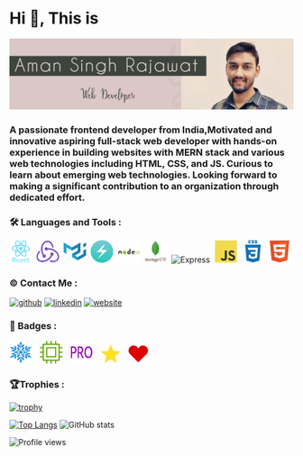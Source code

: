 
# Hi 👋, This is 
![](https://github.com/amansingh456/amansingh456/blob/main/Aman-Banner.png)

### A passionate frontend developer from India,Motivated and innovative aspiring full-stack web developer with hands-on experience in building websites with MERN stack and various web technologies including HTML, CSS, and JS. Curious to learn about emerging web technologies. Looking forward to making a significant contribution to an organization through dedicated effort.

### :hammer_and_wrench: Languages and Tools :
<div>
  
  <img src="https://github.com/devicons/devicon/blob/master/icons/react/react-original-wordmark.svg" title="React" alt="React" width="40" height="40"/>&nbsp;
  <img src="https://github.com/devicons/devicon/blob/master/icons/redux/redux-original.svg" title="Redux" alt="Redux " width="40" height="40"/>&nbsp;
  <img src="https://github.com/devicons/devicon/blob/master/icons/materialui/materialui-original.svg" title="Material UI" alt="Material UI" width="40" height="40"/>&nbsp;
 <img src="https://github.com/chakra-ui/chakra-ui/blob/main/media/logomark-colored.svg" title="Chakra UI" alt="Chakra UI" width="40" height="40"/>&nbsp;
 <img src="https://github.com/devicons/devicon/blob/master/icons/nodejs/nodejs-original-wordmark.svg" title="NodeJS" alt="NodeJS" width="40" height="40"/>&nbsp;
  <img src="https://github.com/devicons/devicon/blob/master/icons/mongodb/mongodb-original-wordmark.svg" title="MongoDB" alt="MongoDB" width="40" height="40"/>&nbsp;
 <img src="https://img.icons8.com/nolan/2x/1A6DFF/C822FF/express-js.png" title="Express" alt="Express" width="40" height="40"/>&nbsp;
 <img src="https://github.com/devicons/devicon/blob/master/icons/javascript/javascript-original.svg" title="JavaScript" alt="JavaScript" width="40" height="40"/>&nbsp;
  <img src="https://github.com/devicons/devicon/blob/master/icons/css3/css3-plain-wordmark.svg"  title="CSS3" alt="CSS" width="40" height="40"/>&nbsp;
  <img src="https://github.com/devicons/devicon/blob/master/icons/html5/html5-original.svg" title="HTML5" alt="HTML" width="40" height="40"/>&nbsp;
  
  



  
### ©️ Contact Me :
  
[<img src='https://img.icons8.com/nolan/512/github.png' title="Github" alt='github' height='40'>](https://github.com/amansingh456)  [<img src='https://img.icons8.com/nolan/2x/1A6DFF/C822FF/linkedin-circled.png' title="Linkedin" alt='linkedin' height='40'>](https://www.linkedin.com/in/aman690)    [<img src='https://img.icons8.com/nolan/2x/1A6DFF/C822FF/internet.png' title="Portfolio" alt='website' height='40'>](https://amansingh456.github.io/)  

 
### 📛 Badges :  
<a href='https://archiveprogram.github.com/'><img src='https://raw.githubusercontent.com/acervenky/animated-github-badges/master/assets/acbadge.gif' width='40' height='40'></a> <a href='https://docs.github.com/en/developers'><img src='https://raw.githubusercontent.com/acervenky/animated-github-badges/master/assets/devbadge.gif' width='40' height='40'></a> <a href='https://github.com/pricing'><img src='https://raw.githubusercontent.com/acervenky/animated-github-badges/master/assets/pro.gif' width='40' height='40'></a> <a href='https://stars.github.com/'><img src='https://raw.githubusercontent.com/acervenky/animated-github-badges/master/assets/starbadge.gif' width='35' height='35'></a> <a href='https://docs.github.com/en/github/supporting-the-open-source-community-with-github-sponsors'><img src='https://raw.githubusercontent.com/acervenky/animated-github-badges/master/assets/sponsorbadge.gif' width='35' height='35'></a> 

  
### 🏆Trophies :  
[![trophy](https://github-profile-trophy.vercel.app/?username=amansingh456)](https://github.com/ryo-ma/github-profile-trophy)

[![Top Langs](https://github-readme-stats.vercel.app/api/top-langs/?username=amansingh456)](https://github.com/anuraghazra/github-readme-stats)                        ![GitHub stats](https://github-readme-stats.vercel.app/api?username=amansingh456&show_icons=true)

 


  
![Profile views](https://gpvc.arturio.dev/amansingh456)

<!-- ![GitHub streak stats](https://streak-stats.demolab.com/?user=amansingh456)    -->
  
 







